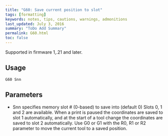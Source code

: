 ```yaml
---
title: "G60: Save current position to slot" 
tags: [formatting]
keywords: notes, tips, cautions, warnings, admonitions
last_updated: July 3, 2016
summary: "ToDo Add Summary"
permalink: G60.html
toc: false
---
```



Supported in firmware 1,.21 and later.

## Usage ## 

```
G60 Snn
```

## Parameters ## 

+ Snn <nn> specifies memory slot # (0-based) to save into (default 0)
Slots 0, 1 and 2 are available. When a print is paused the coordinates are saved to slot 1 automatically, and at the start of a tool change the coordinates are saved to slot 2 automatically. Use G0 or G1 with the R0, R1 or R2 parameter to move the current tool to a saved position.
